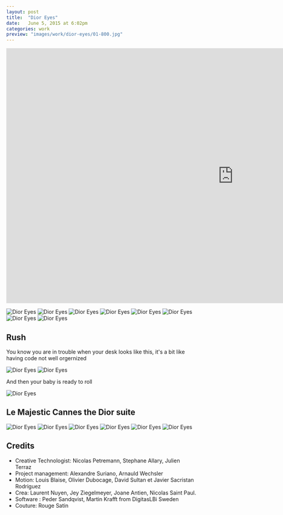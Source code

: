 ```yaml
---
layout: post
title:  "Dior Eyes"
date: 	June 5, 2015 at 6:02pm
categories: work
preview: "images/work/dior-eyes/01-800.jpg"
---
```

<iframe src="https://player.vimeo.com/video/136715143?title=0&byline=0&portrait=0" width="1200" height="675" frameborder="0" webkitallowfullscreen mozallowfullscreen allowfullscreen class="uk-responsive-width"></iframe>


![Dior Eyes](/images/work/dior-eyes/01.jpg)
![Dior Eyes](/images/work/dior-eyes/02.jpg)
![Dior Eyes](/images/work/dior-eyes/03.jpg)
![Dior Eyes](/images/work/dior-eyes/04.jpg)
![Dior Eyes](/images/work/dior-eyes/05.jpg)
![Dior Eyes](/images/work/dior-eyes/06.jpg)
![Dior Eyes](/images/work/dior-eyes/07.jpg)
![Dior Eyes](/images/work/dior-eyes/08.jpg)

## Rush

You know you are in trouble when your desk looks like this, it's a bit like having code not well orgernized

![Dior Eyes](/images/work/dior-eyes/09.jpg)
![Dior Eyes](/images/work/dior-eyes/10.jpg)

And then your baby is ready to roll

![Dior Eyes](/images/work/dior-eyes/11.jpg)

## Le Majestic Cannes the Dior suite
![Dior Eyes](/images/work/dior-eyes/17.jpg)
![Dior Eyes](/images/work/dior-eyes/12.jpg)
![Dior Eyes](/images/work/dior-eyes/13.jpg)
![Dior Eyes](/images/work/dior-eyes/14.jpg)
![Dior Eyes](/images/work/dior-eyes/15.jpg)
![Dior Eyes](/images/work/dior-eyes/16.jpg)




## Credits

- Creative Technologist: Nicolas Petremann, Stephane Allary, Julien Terraz
- Project management: Alexandre Suriano, Arnauld Wechsler
- Motion: Louis Blaise, Olivier Dubocage, David Sultan et Javier Sacristan Rodriguez
- Crea: Laurent Nuyen, Jey Ziegelmeyer, Joane Antien, Nicolas Saint Paul.
- Software : Peder Sandqvist, Martin Krafft from DigitasLBi Sweden
- Couture: Rouge Satin

